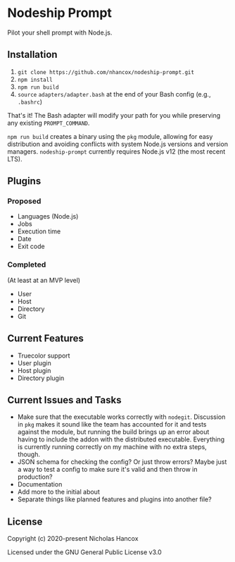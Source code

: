 # Nodeship Prompt

Pilot your shell prompt with Node.js.

## Installation

1. `git clone https://github.com/nhancox/nodeship-prompt.git`
2. `npm install`
3. `npm run build`
4. `source` `adapters/adapter.bash` at the end of your Bash config (e.g.,
   `.bashrc`)

That's it! The Bash adapter will modify your path for you while preserving any
existing `PROMPT_COMMAND`.

`npm run build` creates a binary using the `pkg` module, allowing for easy
distribution and avoiding conflicts with system Node.js versions and version
managers. `nodeship-prompt` currently requires Node.js v12 (the most recent
LTS).

## Plugins

### Proposed

- Languages (Node.js)
- Jobs
- Execution time
- Date
- Exit code

### Completed

(At least at an MVP level)

- User
- Host
- Directory
- Git

## Current Features

- Truecolor support
- User plugin
- Host plugin
- Directory plugin

## Current Issues and Tasks

- Make sure that the executable works correctly with `nodegit`. Discussion in
  `pkg` makes it sound like the team has accounted for it and tests against the
  module, but running the build brings up an error about having to include the
  addon with the distributed executable. Everything is currently running
  correctly on my machine with no extra steps, though.
- JSON schema for checking the config? Or just throw errors? Maybe just a way to
  test a config to make sure it's valid and then throw in production?
- Documentation
- Add more to the initial about
- Separate things like planned features and plugins into another file?

## License

Copyright (c) 2020-present Nicholas Hancox

Licensed under the GNU General Public License v3.0
